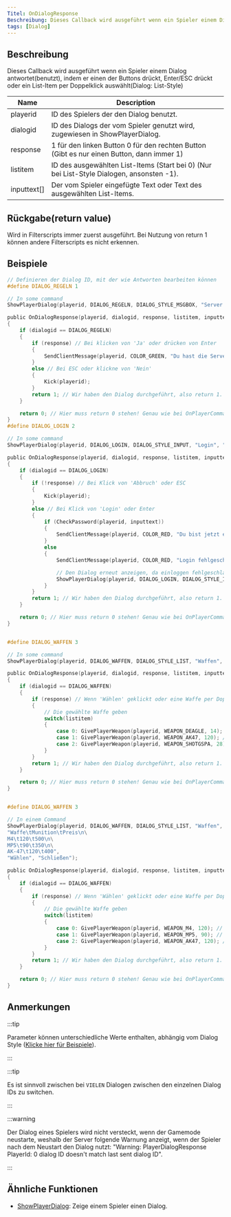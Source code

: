 ```yaml
---
Titel: OnDialogResponse
Beschreibung: Dieses Callback wird ausgeführt wenn ein Spieler einem Dialog antwortet(benutzt), indem er einen der Buttons drückt, Enter / ESC drückt oder ein List-Item per Doppelklick auswählt(Dialog: List-Style)
tags: [Dialog]
---
```


<VersionWarn name='callback' version='SA-MP 0.3a' />

## Beschreibung

Dieses Callback wird ausgeführt wenn ein Spieler einem Dialog antwortet(benutzt), indem er einen der Buttons drückt, Enter/ESC drückt oder ein List-Item per Doppelklick auswählt(Dialog: List-Style)

| Name        | Description                                                                                                             |
| ----------- | ----------------------------------------------------------------------------------------------------------------------- |
| playerid    | ID des Spielers der den Dialog benutzt.                                                                      |
| dialogid    | ID des Dialogs der vom Spieler genutzt wird, zugewiesen in ShowPlayerDialog.                                             |
| response    | 1 für den linken Button 0 für den rechten Button (Gibt es nur einen Button, dann immer 1)                                           |
| listitem    | ID des ausgewählten List-Items (Start bei 0) (Nur bei List-Style Dialogen, ansonsten -1). |
| inputtext[] | Der vom Spieler eingefügte Text oder Text des ausgewählten List-Items.                                       |

## Rückgabe(return value)

Wird in Filterscripts immer zuerst ausgeführt. Bei Nutzung von return 1 können andere Filterscripts es nicht erkennen.

## Beispiele

```c
// Definieren der Dialog ID, mit der wie Antworten bearbeiten können
#define DIALOG_REGELN 1

// In some command
ShowPlayerDialog(playerid, DIALOG_REGELN, DIALOG_STYLE_MSGBOX, "Server Regeln", "- Kein Cheaten\n- Kein Spamming\n- Respektiere die Admins\n\nAkzeptierst du die Regeln?", "Ja", "Nein");

public OnDialogResponse(playerid, dialogid, response, listitem, inputtext[])
{
    if (dialogid == DIALOG_REGELN)
    {
        if (response) // Bei klicken von 'Ja' oder drücken von Enter
        {
            SendClientMessage(playerid, COLOR_GREEN, "Du hast die Serverregeln akzeptiert!");
        }
        else // Bei ESC oder klickne von 'Nein'
        {
            Kick(playerid);
        }
        return 1; // Wir haben den Dialog durchgeführt, also return 1. Genau wie bei OnPlayerCommandText.
    }

    return 0; // Hier muss return 0 stehen! Genau wie bei OnPlayerCommandText.
}
#define DIALOG_LOGIN 2

// In some command
ShowPlayerDialog(playerid, DIALOG_LOGIN, DIALOG_STYLE_INPUT, "Login", "Bitte gebe dein Passwort ein:", "Login", "Abbruch");

public OnDialogResponse(playerid, dialogid, response, listitem, inputtext[])
{
    if (dialogid == DIALOG_LOGIN)
    {
        if (!response) // Bei Klick von 'Abbruch' oder ESC
        {
            Kick(playerid);
        }
        else // Bei Klick von 'Login' oder Enter
        {
            if (CheckPassword(playerid, inputtext))
            {
                SendClientMessage(playerid, COLOR_RED, "Du bist jetzt eingeloggt!");
            }
            else
            {
                SendClientMessage(playerid, COLOR_RED, "Login fehlgeschlagen.");

                // Den Dialog erneut anzeigen, da einloggen fehlgeschlagen
                ShowPlayerDialog(playerid, DIALOG_LOGIN, DIALOG_STYLE_INPUT, "Login", "Bitte gebe dein Passwort ein:", "Login", "Abbruch");
            }
        }
        return 1; // Wir haben den Dialog durchgeführt, also return 1. Genau wie bei OnPlayerCommandText.
    }

    return 0; // Hier muss return 0 stehen! Genau wie bei OnPlayerCommandText.
}


#define DIALOG_WAFFEN 3

// In some command
ShowPlayerDialog(playerid, DIALOG_WAFFEN, DIALOG_STYLE_LIST, "Waffen", "Desert Eagle\nAK-47\nCombat Shotgun", "Wählen", "Schließen");

public OnDialogResponse(playerid, dialogid, response, listitem, inputtext[])
{
    if (dialogid == DIALOG_WAFFEN)
    {
        if (response) // Wenn 'Wählen' geklickt oder eine Waffe per Doppelklick gewählt wurde
        {
            // Die gewählte Waffe geben
            switch(listitem)
            {
                case 0: GivePlayerWeapon(playerid, WEAPON_DEAGLE, 14); // Gibt dem Spieler eine Desert Eagle
                case 1: GivePlayerWeapon(playerid, WEAPON_AK47, 120); // Gibt dem Spieler eine AK-47
                case 2: GivePlayerWeapon(playerid, WEAPON_SHOTGSPA, 28); // Gibt dem Spieler eine Combat Shotgun
            }
        }
        return 1; // Wir haben den Dialog durchgeführt, also return 1. Genau wie bei OnPlayerCommandText.
    }

    return 0; // Hier muss return 0 stehen! Genau wie bei OnPlayerCommandText.
}


#define DIALOG_WAFFEN 3

// In einem Command
ShowPlayerDialog(playerid, DIALOG_WAFFEN, DIALOG_STYLE_LIST, "Waffen",
"Waffe\tMunition\tPreis\n\
M4\t120\t500\n\
MP5\t90\t350\n\
AK-47\t120\t400",
"Wählen", "Schließen");

public OnDialogResponse(playerid, dialogid, response, listitem, inputtext[])
{
    if (dialogid == DIALOG_WAFFEN)
    {
        if (response) // Wenn 'Wählen' geklickt oder eine Waffe per Doppelklick gewählt wurde
        {
            // Die gewählte Waffe geben
            switch(listitem)
            {
                case 0: GivePlayerWeapon(playerid, WEAPON_M4, 120); // Gibt dem Spieler eine M4
                case 1: GivePlayerWeapon(playerid, WEAPON_MP5, 90); // Gibt dem Spieler eine MP5
                case 2: GivePlayerWeapon(playerid, WEAPON_AK47, 120); // Gibt dem Spieler eine AK-47
            }
        }
        return 1; // Wir haben den Dialog durchgeführt, also return 1. Genau wie bei OnPlayerCommandText.
    }

    return 0; // Hier muss return 0 stehen! Genau wie bei OnPlayerCommandText.
}
```

## Anmerkungen

:::tip

Parameter können unterschiedliche Werte enthalten, abhängig vom Dialog Style ([Klicke hier für Beispiele](../resources/dialogstyles)).

:::

:::tip

Es ist sinnvoll zwischen bei `VIELEN` Dialogen zwischen den einzelnen Dialog IDs zu switchen.

:::

:::warning

Der Dialog eines Spielers wird nicht versteckt, wenn der Gamemode neustarte, weshalb der Server folgende Warnung anzeigt, wenn der Spieler nach dem Neustart den Dialog nutzt: "Warning: PlayerDialogResponse PlayerId: 0 dialog ID doesn't match last sent dialog ID".

:::

## Ähnliche Funktionen

- [ShowPlayerDialog](../functions/ShowPlayerDialog): Zeige einem Spieler einen Dialog.

